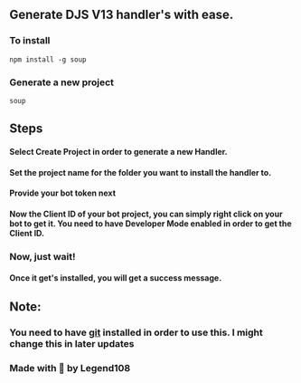 ## Generate DJS V13 handler's with ease.

### To install

```
npm install -g soup
```

### Generate a new project

```
soup
```

## Steps

#### Select Create Project in order to generate a new Handler.

#### Set the project name for the folder you want to install the handler to.

#### Provide your bot token next

#### Now the Client ID of your bot project, you can simply right click on your bot to get it. You need to have Developer Mode enabled in order to get the Client ID.

### Now, just wait!

#### Once it get's installed, you will get a success message.

## Note:

### You need to have [git](https://git-scm.com/downloads) installed in order to use this. I might change this in later updates

### Made with 💖 by Legend108
